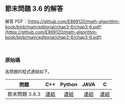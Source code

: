 ## 節末問題 3.6 的解答

解答 PDF：[https://github.com/E869120/math-algorithm-book/blob/main/editorial/chap3-6/chap3-6.pdf](https://github.com/E869120/math-algorithm-book/blob/main/editorial/chap3-6/chap3-6.pdf)

<br />

### 原始碼

各問題的程式連結如下。

| 問題 | C++ | Python | JAVA | C |
|:---:|:---:|:---:|:---:|:---:|
| 節末問題 3.6.3 | [連結](https://github.com/facespublications/math-algorithm-book_tw/blob/main/editorial_ch/chap3-6/prob3-6-3.cpp) | [連結](https://github.com/facespublications/math-algorithm-book_tw/blob/main/editorial_ch/chap3-6/prob3-6-3.py) | [連結](https://github.com/facespublications/math-algorithm-book_tw/blob/main/editorial_ch/chap3-6/prob3-6-3.java) | [連結](https://github.com/facespublications/math-algorithm-book_tw/blob/main/editorial_ch/chap3-6/prob3-6-3.c) |
